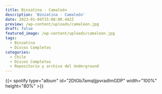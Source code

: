 ```yaml
---
title: Binzatina - Camaleón
description: 'Binzatina - Camaleón'
date: 2023-01-04T15:08:00.442Z
preview: /wp-content/uploads/camaleon.jpg
draft: false
featured_image: /wp-content/uploads/camaleon.jpg
tags:
  - Binzatina
  - Discos Completos
categories:
  - Chile
  - Discos Completos
  - Repositorio y archivo del Underground
---
```


{{< spotify type="album" id="2DtGb7amqljjpvradlmGDP" width="100%" height="80%" >}}
